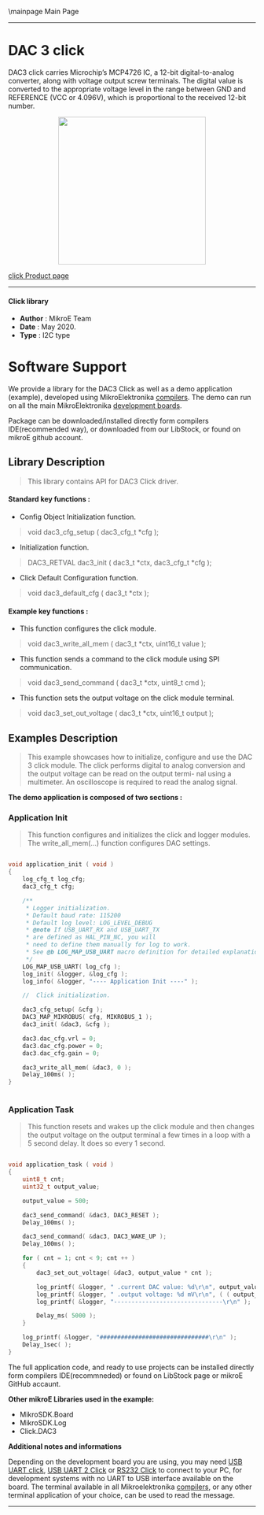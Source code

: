 \mainpage Main Page
 
---
# DAC 3 click

DAC3 click carries Microchip’s MCP4726 IC, a 12-bit digital-to-analog converter, along with voltage output screw terminals. The digital value is converted to the appropriate voltage level in the range between GND and REFERENCE (VCC or 4.096V), which is proportional to the received 12-bit number.

<p align="center">
  <img src="https://download.mikroe.com/images/click_for_ide/dac3_click.png" height=300px>
</p>


[click Product page](https://www.mikroe.com/dac3-click)

---


#### Click library 

- **Author**        : MikroE Team
- **Date**          : May 2020.
- **Type**          : I2C type


# Software Support

We provide a library for the DAC3 Click 
as well as a demo application (example), developed using MikroElektronika 
[compilers](https://shop.mikroe.com/compilers). 
The demo can run on all the main MikroElektronika [development boards](https://shop.mikroe.com/development-boards).

Package can be downloaded/installed directly form compilers IDE(recommended way), or downloaded from our LibStock, or found on mikroE github account. 

## Library Description

> This library contains API for DAC3 Click driver.

#### Standard key functions :

- Config Object Initialization function.
> void dac3_cfg_setup ( dac3_cfg_t *cfg ); 
 
- Initialization function.
> DAC3_RETVAL dac3_init ( dac3_t *ctx, dac3_cfg_t *cfg );

- Click Default Configuration function.
> void dac3_default_cfg ( dac3_t *ctx );


#### Example key functions :

- This function configures the click module.
> void dac3_write_all_mem ( dac3_t *ctx, uint16_t value );
 
- This function sends a command to the click module using SPI communication.
> void dac3_send_command ( dac3_t *ctx, uint8_t cmd );

- This function sets the output voltage on the click module terminal.
> void dac3_set_out_voltage ( dac3_t *ctx, uint16_t output );

## Examples Description

> This example showcases how to initialize, configure and use the DAC 3 click module. The click
  performs digital to analog conversion and the output voltage can be read on the output termi-
  nal using a multimeter. An oscilloscope is required to read the analog signal. 

**The demo application is composed of two sections :**

### Application Init 

> This function configures and initializes the click and logger modules. The write_all_mem(...)
  function configures DAC settings. 

```c

void application_init ( void )
{
    log_cfg_t log_cfg;
    dac3_cfg_t cfg;

    /** 
     * Logger initialization.
     * Default baud rate: 115200
     * Default log level: LOG_LEVEL_DEBUG
     * @note If USB_UART_RX and USB_UART_TX 
     * are defined as HAL_PIN_NC, you will 
     * need to define them manually for log to work. 
     * See @b LOG_MAP_USB_UART macro definition for detailed explanation.
     */
    LOG_MAP_USB_UART( log_cfg );
    log_init( &logger, &log_cfg );
    log_info( &logger, "---- Application Init ----" );

    //  Click initialization.

    dac3_cfg_setup( &cfg );
    DAC3_MAP_MIKROBUS( cfg, MIKROBUS_1 );
    dac3_init( &dac3, &cfg );

    dac3.dac_cfg.vrl = 0;
    dac3.dac_cfg.power = 0;
    dac3.dac_cfg.gain = 0;

    dac3_write_all_mem( &dac3, 0 );
    Delay_100ms( );
}
  
```

### Application Task

> This function resets and wakes up the click module and then changes the output voltage on the
  output terminal a few times in a loop with a 5 second delay. It does so every 1 second. 

```c

void application_task ( void )
{
    uint8_t cnt;
    uint32_t output_value;

    output_value = 500;

    dac3_send_command( &dac3, DAC3_RESET );
    Delay_100ms( );

    dac3_send_command( &dac3, DAC3_WAKE_UP );
    Delay_100ms( );

    for ( cnt = 1; cnt < 9; cnt ++ )
    {
        dac3_set_out_voltage( &dac3, output_value * cnt );

        log_printf( &logger, " .current DAC value: %d\r\n", output_value * cnt );
        log_printf( &logger, " .output voltage: %d mV\r\n", ( ( output_value * cnt ) * 79 ) / 64 );
        log_printf( &logger, "-------------------------------\r\n" );

        Delay_ms( 5000 );
    }

    log_printf( &logger, "###############################\r\n" );
    Delay_1sec( );
} 

```

The full application code, and ready to use projects can be  installed directly form compilers IDE(recommneded) or found on LibStock page or mikroE GitHub accaunt.

**Other mikroE Libraries used in the example:** 

- MikroSDK.Board
- MikroSDK.Log
- Click.DAC3

**Additional notes and informations**

Depending on the development board you are using, you may need 
[USB UART click](https://shop.mikroe.com/usb-uart-click), 
[USB UART 2 Click](https://shop.mikroe.com/usb-uart-2-click) or 
[RS232 Click](https://shop.mikroe.com/rs232-click) to connect to your PC, for 
development systems with no UART to USB interface available on the board. The 
terminal available in all Mikroelektronika 
[compilers](https://shop.mikroe.com/compilers), or any other terminal application 
of your choice, can be used to read the message.



---
